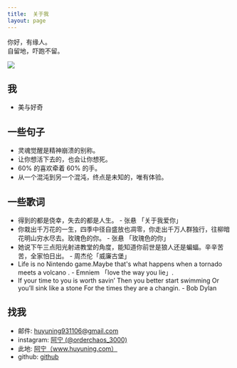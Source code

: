 ```yaml
---
title:  关于我
layout: page
---
```


你好，有缘人。    
自留地，吓跑不留。

![](https://user-images.githubusercontent.com/20737239/61613359-b9453000-ac93-11e9-9e19-839a9d5bd20c.jpg)

## 我
  
   - 美与好奇
   
   
## 一些句子
   - 灵魂觉醒是精神崩溃的别称。
   - 让你想活下去的，也会让你想死。
   - 60% 的喜欢牵着 60% 的手。
   - 从一个混沌到另一个混沌，终点是未知的，唯有体验。
 
## 一些歌词

  - 得到的都是侥幸，失去的都是人生。 - 张悬 「关于我爱你」
  - 你栽出千万花的一生，四季中径自盛放也凋零，你走出千万人群独行，往柳暗花明山穷水尽去。玫瑰色的你。 - 张悬 「玫瑰色的你」
  - 她说下午三点阳光射进教堂的角度，能知道你前世是狼人还是蝙蝠。辛辛苦苦，全家怕日出。 - 周杰伦「威廉古堡」
  - Life is no Nintendo game.Maybe that's what happens when a tornado meets a volcano . - Emniem 「love the way you lie」.
  - If your time to you is worth savin’ Then you better start swimming Or you’ll sink like a stone For the times they are a changin.  -   Bob Dylan
  
## 找我

* 邮件: <i class="fa fa-envelope"></i>huyuning931106@gmail.com
* instagram:  [阿宁 (@orderchaos_3000)](https://www.instagram.com/orderchaos_3000/)
* 此地: <i class="fa fa-pencil"></i><a href="http://www.huyuning.com" target="_blank" title="我的个人博客">阿宁（www.huyuning.com）</a>
* github: <i class="fa fa-github"></i><a href="http://www.github.com/orderchaos3000/" target="_blank" title=" 阿宁 的 github"> github </a>


